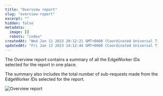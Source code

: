 ```yaml
---
title: "Overview report"
slug: "overview-report"
excerpt: ""
hidden: false
metadata: 
  image: []
  robots: "index"
createdAt: "Wed Jan 11 2023 20:12:21 GMT+0000 (Coordinated Universal Time)"
updatedAt: "Fri Jan 13 2023 14:12:44 GMT+0000 (Coordinated Universal Time)"
---
```

The Overview report contains a summary of all the EdgeWorker IDs selected for the report in one place.

The summary also includes the total number of sub-requests made from the EdgeWorker IDs selected for the report.

 ![Overview report](https://techdocs.akamai.com/edgeworkers/img/overviewReport-v2.png)
